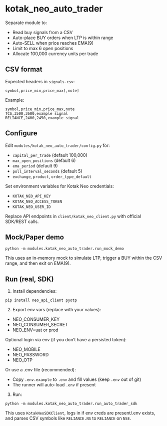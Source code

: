 # kotak_neo_auto_trader

Separate module to:
- Read buy signals from a CSV
- Auto-place BUY orders when LTP is within range
- Auto-SELL when price reaches EMA(9)
- Limit to max 6 open positions
- Allocate 100,000 currency units per trade

## CSV format

Expected headers in `signals.csv`:

```
symbol,price_min,price_max[,note]
```

Example:

```
symbol,price_min,price_max,note
TCS,3500,3600,example signal
RELIANCE,2400,2450,example signal
```

## Configure

Edit `modules/kotak_neo_auto_trader/config.py` for:
- `capital_per_trade` (default 100,000)
- `max_open_positions` (default 6)
- `ema_period` (default 9)
- `poll_interval_seconds` (default 5)
- `exchange`, `product`, `order_type_default`

Set environment variables for Kotak Neo credentials:
- `KOTAK_NEO_API_KEY`
- `KOTAK_NEO_ACCESS_TOKEN`
- `KOTAK_NEO_USER_ID`

Replace API endpoints in `client/kotak_neo_client.py` with official SDK/REST calls.

## Mock/Paper demo

```
python -m modules.kotak_neo_auto_trader.run_mock_demo
```

This uses an in-memory mock to simulate LTP, trigger a BUY within the CSV range, and then exit on EMA(9).

## Run (real, SDK)

1) Install dependencies:
```
pip install neo_api_client pyotp
```

2) Export env vars (replace with your values):
- NEO_CONSUMER_KEY
- NEO_CONSUMER_SECRET
- NEO_ENV=uat or prod

Optional login via env (if you don’t have a persisted token):
- NEO_MOBILE
- NEO_PASSWORD
- NEO_OTP

Or use a .env file (recommended):
- Copy `.env.example` to `.env` and fill values (keep `.env` out of git)
- The runner will auto-load `.env` if present

3) Run:
```
python -m modules.kotak_neo_auto_trader.run_auto_trader_sdk
```

This uses `KotakNeoSDKClient`, logs in if env creds are present/.env exists, and parses CSV symbols like `RELIANCE.NS` to `RELIANCE` on `NSE`.
